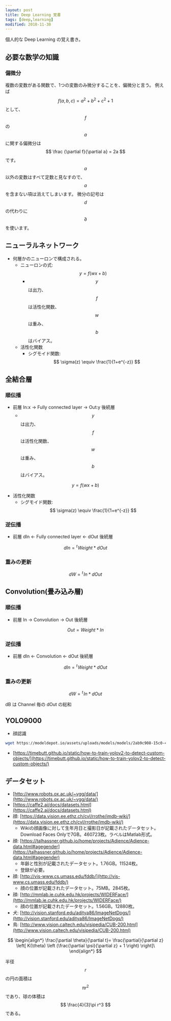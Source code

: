 ```yaml
---
layout: post
title: Deep Learning 覚書
tags: [deep,learning]
modified: 2018-11-30
---
```


個人的な Deep Learning の覚え書き。

## 必要な数学の知識

### 偏微分

複数の変数がある関数で、1つの変数のみ微分することを、偏微分と言う。
例えば $$ f(a, b, c) = a^2 + b^2 + c^2 + 1 $$ として、$$ f $$ の $$ a $$ に関する偏微分は $$ \frac {\partial f}{\partial a} = 2a $$ です。
$$ a $$ 以外の変数はすべて定数と見なすので、$$ a $$ を含まない項は消えてしまいます。
微分の記号は $$ d $$ の代わりに $$ \partial $$ を使います。

## ニューラルネットワーク

- 何層かのニューロンで構成される。
  - ニューロンの式: $$ y = f \left( wx + b \right) $$
    - $$ y $$ は出力、$$ f $$ は活性化関数、$$ w $$ は重み、$$ b $$ はバイアス。
  - 活性化関数
    - シグモイド関数: $$ \sigma(z) \equiv \frac{1}{1+e^{-z}} $$

## 全結合層

### 順伝播

- 前層 In:x → Fully connected layer → Out:y 後続層
  - $$ y $$ は出力、$$ f $$ は活性化関数、$$ w $$ は重み、$$ b $$ はバイアス。

$$ y = f \left( wx + b \right) $$

- 活性化関数
  - シグモイド関数: $$ \sigma(z) \equiv \frac{1}{1+e^{-z}} $$

### 逆伝播

- 前層 dIn ← Fully connected layer ← dOut 後続層

$$ dIn = {}^t\!Weight * dOut $$

### 重みの更新

$$ dW = {}^t\!In * dOut $$

## Convolution(畳み込み層)

### 順伝播

- 前層 In → Convolution → Out 後続層

$$ Out = Weight * In $$

### 逆伝播

- 前層 dIn ← Convolution ← dOut 後続層

$$ dIn = {}^t\!Weight * dOut $$

### 重みの更新

$$ dW = {}^t\!In * dOut $$

dB は Channel 毎の dOut の総和

## YOLO9000

- 顔認識

```bash
wget https://modeldepot.io/assets/uploads/models/models/2ab9c908-15c0-438d-905e-e75363c52c72_azFace.zip -O azFace.zip
```

- [https://timebutt.github.io/static/how-to-train-yolov2-to-detect-custom-objects/](https://timebutt.github.io/static/how-to-train-yolov2-to-detect-custom-objects/)

## データセット

- [http://www.robots.ox.ac.uk/~vgg/data/](http://www.robots.ox.ac.uk/~vgg/data/)
- [https://caffe2.ai/docs/datasets.html](https://caffe2.ai/docs/datasets.html)
- 顔: [https://data.vision.ee.ethz.ch/cvl/rrothe/imdb-wiki/](https://data.vision.ee.ethz.ch/cvl/rrothe/imdb-wiki/)
  - Wikiの顔画像に対して生年月日と撮影日が記載されたデータセット。Download Faces Onlyで7GB。460723枚。ラベルはMatlab形式。
- 顔: [https://talhassner.github.io/home/projects/Adience/Adience-data.html#agegender](https://talhassner.github.io/home/projects/Adience/Adience-data.html#agegender)
  - 年齢と性別が記載されたデータセット。1.76GB。11524枚。
  - 登録が必要。
- 顔: [http://vis-www.cs.umass.edu/fddb/](http://vis-www.cs.umass.edu/fddb/)
  - 顔の位置が記載されたデータセット。75MB。2845枚。
- 顔: [http://mmlab.ie.cuhk.edu.hk/projects/WIDERFace/](http://mmlab.ie.cuhk.edu.hk/projects/WIDERFace/)
  - 顔の位置が記載されたデータセット。1.56GB。12880枚。
- 犬: [http://vision.stanford.edu/aditya86/ImageNetDogs/](http://vision.stanford.edu/aditya86/ImageNetDogs/)
- 鳥: [http://www.vision.caltech.edu/visipedia/CUB-200.html](http://www.vision.caltech.edu/visipedia/CUB-200.html)

$$
\begin{align*}
\frac{\partial \theta}{\partial t}= \frac{\partial}{\partial z}
\left[ K(\theta) \left (\frac{\partial \psi}{\partial z} + 1 \right) \right]\
\end{align*}
$$

半径 $$ r $$ の円の面積は $$ \pi r^2 $$ であり、球の体積は $$ \frac{4}{3}\pi r^3  $$ である。
